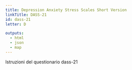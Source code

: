 ```yaml
---
title: Depression Anxiety Stress Scales Short Version
linkTitle: DASS-21
id: dass-21
letter: D

outputs:
  - html
  - json
  - map
---
```

Istruzioni del questionario dass-21